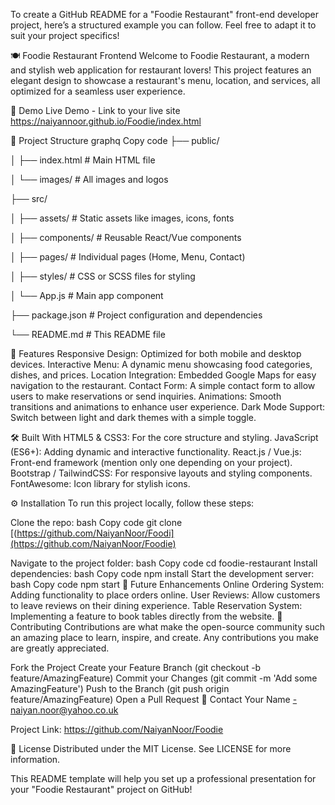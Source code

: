 
To create a GitHub README for a "Foodie Restaurant" front-end developer project, here’s a structured example you can follow. Feel free to adapt it to suit your project specifics!

🍽️ Foodie Restaurant Frontend
Welcome to Foodie Restaurant, a modern and stylish web application for restaurant lovers! This project features an elegant design to showcase a restaurant's menu, location, and services, all optimized for a seamless user experience.

🚀 Demo
Live Demo - Link to your live site
https://naiyannoor.github.io/Foodie/index.html

📂 Project Structure
graphq
Copy code
├── public/

│   ├── index.html      # Main HTML file

│   └── images/         # All images and logos

├── src/

│   ├── assets/         # Static assets like images, icons, fonts

│   ├── components/     # Reusable React/Vue components

│   ├── pages/          # Individual pages (Home, Menu, Contact)

│   ├── styles/         # CSS or SCSS files for styling

│   └── App.js          # Main app component

├── package.json        # Project configuration and dependencies

└── README.md           # This README file



🎨 Features
Responsive Design: Optimized for both mobile and desktop devices.
Interactive Menu: A dynamic menu showcasing food categories, dishes, and prices.
Location Integration: Embedded Google Maps for easy navigation to the restaurant.
Contact Form: A simple contact form to allow users to make reservations or send inquiries.
Animations: Smooth transitions and animations to enhance user experience.
Dark Mode Support: Switch between light and dark themes with a simple toggle.


🛠️ Built With
HTML5 & CSS3: For the core structure and styling.
JavaScript (ES6+): Adding dynamic and interactive functionality.
React.js / Vue.js: Front-end framework (mention only one depending on your project).
Bootstrap / TailwindCSS: For responsive layouts and styling components.
FontAwesome: Icon library for stylish icons.

⚙️ Installation
To run this project locally, follow these steps:

Clone the repo:
bash
Copy code
git clone [(https://github.com/NaiyanNoor/Foodi](https://github.com/NaiyanNoor/Foodie)

Navigate to the project folder:
bash
Copy code
cd foodie-restaurant
Install dependencies:
bash
Copy code
npm install
Start the development server:
bash
Copy code
npm start
🌟 Future Enhancements
Online Ordering System: Adding functionality to place orders online.
User Reviews: Allow customers to leave reviews on their dining experience.
Table Reservation System: Implementing a feature to book tables directly from the website.
🤝 Contributing
Contributions are what make the open-source community such an amazing place to learn, inspire, and create. Any contributions you make are greatly appreciated.

Fork the Project
Create your Feature Branch (git checkout -b feature/AmazingFeature)
Commit your Changes (git commit -m 'Add some AmazingFeature')
Push to the Branch (git push origin feature/AmazingFeature)
Open a Pull Request
📧 Contact
Your Name -naiyan.noor@yahoo.co.uk

Project Link: https://github.com/NaiyanNoor/Foodie

📜 License
Distributed under the MIT License. See LICENSE for more information.

This README template will help you set up a professional presentation for your "Foodie Restaurant" project on GitHub!

